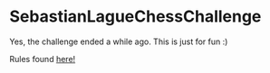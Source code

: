# SebastianLagueChessChallenge
Yes, the challenge ended a while ago. This is just for fun :)

Rules found [here!]([url](https://github.com/SebLague/Chess-Challenge)https://github.com/SebLague/Chess-Challenge)
